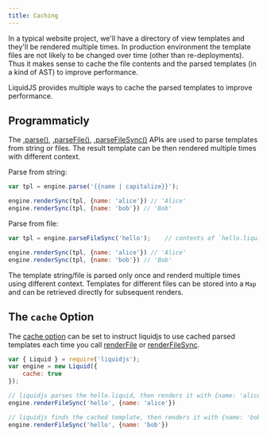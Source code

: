 ```yaml
---
title: Caching
---
```


In a typical website project, we'll have a directory of view templates and they'll be rendered multiple times. In production environment the template files are not likely to be changed over time (other than re-deployments). Thus it makes sense to cache the file contents and the parsed templates (in a kind of AST) to improve performance.

LiquidJS provides multiple ways to cache the parsed templates to improve performance.

## Programmaticly

The [.parse()][parse], [.parseFile()][parseFile], [.parseFileSync()][parseFileSync] APIs are used to parse templates from string or files. The result template can be then rendered multiple times with different context.

Parse from string:

```javascript
var tpl = engine.parse('{{name | capitalize}}');

engine.renderSync(tpl, {name: 'alice'}) // 'Alice'
engine.renderSync(tpl, {name: 'bob'}) // 'Bob'
```

Parse from file:

```javascript
var tpl = engine.parseFileSync('hello');    // contents of `hello.liquid`: {{name}}

engine.renderSync(tpl, {name: 'alice'}) // 'Alice'
engine.renderSync(tpl, {name: 'bob'}) // 'Bob'
```

The template string/file is parsed only once and renderd multiple times using different context. Templates for different files can be stored into a `Map` and can be retrieved directly for subsequent renders.

## The `cache` Option

The [cache option][cache] can be set to instruct liquidjs to use cached parsed templates each time you call [renderFile][renderFile] or [renderFileSync][renderFileSync].

```javascript
var { Liquid } = require('liquidjs');
var engine = new Liquid({
    cache: true
});

// liquidjs parses the hello.liquid, then renders it with {name: 'alice'}
engine.renderFileSync('hello', {name: 'alice'})

// liquidjs finds the cached template, then renders it with {name: 'bob'}
engine.renderFileSync('hello', {name: 'bob'})
```

[parse]: ../api/classes/liquid_.liquid.html#parse
[cache]: ../api/interfaces/liquid_options_.liquidoptions.html#Optional-cache
[parseFile]: ../api/classes/liquid_.liquid.html#parseFile
[parseFileSync]: ../api/classes/liquid_.liquid.html#parseFileSync
[renderFile]: ../api/classes/liquid_.liquid.html#renderFile
[renderFileSync]: ../api/classes/liquid_.liquid.html#renderFilesync
